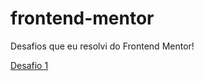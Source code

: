 # frontend-mentor
 Desafios que eu resolvi do Frontend Mentor!

 <a href="https://jaojogadez.github.io/frontend-mentor/Desafio%201/" target="_blank">Desafio 1</a>